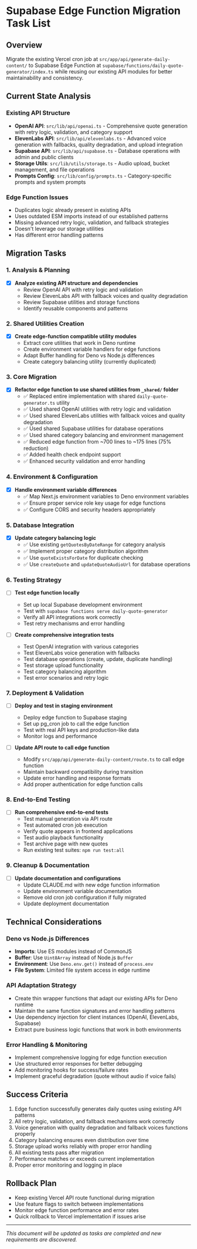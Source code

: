 # Supabase Edge Function Migration Task List

## Overview

Migrate the existing Vercel cron job at `src/app/api/generate-daily-content/` to Supabase Edge Function at `supabase/functions/daily-quote-generator/index.ts` while reusing our existing API modules for better maintainability and consistency.

## Current State Analysis

### Existing API Structure
- **OpenAI API**: `src/lib/api/openai.ts` - Comprehensive quote generation with retry logic, validation, and category support
- **ElevenLabs API**: `src/lib/api/elevenlabs.ts` - Advanced voice generation with fallbacks, quality degradation, and upload integration
- **Supabase API**: `src/lib/api/supabase.ts` - Database operations with admin and public clients
- **Storage Utils**: `src/lib/utils/storage.ts` - Audio upload, bucket management, and file operations
- **Prompts Config**: `src/lib/config/prompts.ts` - Category-specific prompts and system prompts

### Edge Function Issues
- Duplicates logic already present in existing APIs
- Uses outdated ESM imports instead of our established patterns
- Missing advanced retry logic, validation, and fallback strategies
- Doesn't leverage our storage utilities
- Has different error handling patterns

## Migration Tasks

### 1. Analysis & Planning
- [x] **Analyze existing API structure and dependencies**
  - Review OpenAI API with retry logic and validation
  - Review ElevenLabs API with fallback voices and quality degradation
  - Review Supabase utilities and storage functions
  - Identify reusable components and patterns

### 2. Shared Utilities Creation
- [x] **Create edge-function compatible utility modules**
  - Extract core utilities that work in Deno runtime
  - Create environment variable handlers for edge functions
  - Adapt Buffer handling for Deno vs Node.js differences
  - Create category balancing utility (currently duplicated)

### 3. Core Migration
- [x] **Refactor edge function to use shared utilities from `_shared/` folder**
  - ✅ Replaced entire implementation with shared `daily-quote-generator.ts` utility
  - ✅ Used shared OpenAI utilities with retry logic and validation
  - ✅ Used shared ElevenLabs utilities with fallback voices and quality degradation
  - ✅ Used shared Supabase utilities for database operations
  - ✅ Used shared category balancing and environment management
  - ✅ Reduced edge function from ~700 lines to ~175 lines (75% reduction)
  - ✅ Added health check endpoint support
  - ✅ Enhanced security validation and error handling

### 4. Environment & Configuration
- [x] **Handle environment variable differences**
  - ✅ Map Next.js environment variables to Deno environment variables
  - ✅ Ensure proper service role key usage for edge functions
  - ✅ Configure CORS and security headers appropriately

### 5. Database Integration
- [x] **Update category balancing logic**
  - ✅ Use existing `getQuotesByDateRange` for category analysis
  - ✅ Implement proper category distribution algorithm
  - ✅ Use `quoteExistsForDate` for duplicate checking
  - ✅ Use `createQuote` and `updateQuoteAudioUrl` for database operations

### 6. Testing Strategy
- [ ] **Test edge function locally**
  - Set up local Supabase development environment
  - Test with `supabase functions serve daily-quote-generator`
  - Verify all API integrations work correctly
  - Test retry mechanisms and error handling

- [ ] **Create comprehensive integration tests**
  - Test OpenAI integration with various categories
  - Test ElevenLabs voice generation with fallbacks
  - Test database operations (create, update, duplicate handling)
  - Test storage upload functionality
  - Test category balancing algorithm
  - Test error scenarios and retry logic

### 7. Deployment & Validation
- [ ] **Deploy and test in staging environment**
  - Deploy edge function to Supabase staging
  - Set up pg_cron job to call the edge function
  - Test with real API keys and production-like data
  - Monitor logs and performance

- [ ] **Update API route to call edge function**
  - Modify `src/app/api/generate-daily-content/route.ts` to call edge function
  - Maintain backward compatibility during transition
  - Update error handling and response formats
  - Add proper authentication for edge function calls

### 8. End-to-End Testing
- [ ] **Run comprehensive end-to-end tests**
  - Test manual generation via API route
  - Test automated cron job execution
  - Verify quote appears in frontend applications
  - Test audio playback functionality
  - Test archive page with new quotes
  - Run existing test suites: `npm run test:all`

### 9. Cleanup & Documentation
- [ ] **Update documentation and configurations**
  - Update CLAUDE.md with new edge function information
  - Update environment variable documentation
  - Remove old cron job configuration if fully migrated
  - Update deployment documentation

## Technical Considerations

### Deno vs Node.js Differences
- **Imports**: Use ES modules instead of CommonJS
- **Buffer**: Use `Uint8Array` instead of Node.js `Buffer`
- **Environment**: Use `Deno.env.get()` instead of `process.env`
- **File System**: Limited file system access in edge runtime

### API Adaptation Strategy
- Create thin wrapper functions that adapt our existing APIs for Deno runtime
- Maintain the same function signatures and error handling patterns
- Use dependency injection for client instances (OpenAI, ElevenLabs, Supabase)
- Extract pure business logic functions that work in both environments

### Error Handling & Monitoring
- Implement comprehensive logging for edge function execution
- Use structured error responses for better debugging
- Add monitoring hooks for success/failure rates
- Implement graceful degradation (quote without audio if voice fails)

## Success Criteria
1. Edge function successfully generates daily quotes using existing API patterns
2. All retry logic, validation, and fallback mechanisms work correctly
3. Voice generation with quality degradation and fallback voices functions properly
4. Category balancing ensures even distribution over time
5. Storage upload works reliably with proper error handling
6. All existing tests pass after migration
7. Performance matches or exceeds current implementation
8. Proper error monitoring and logging in place

## Rollback Plan
- Keep existing Vercel API route functional during migration
- Use feature flags to switch between implementations
- Monitor edge function performance and error rates
- Quick rollback to Vercel implementation if issues arise

---

*This document will be updated as tasks are completed and new requirements are discovered.*